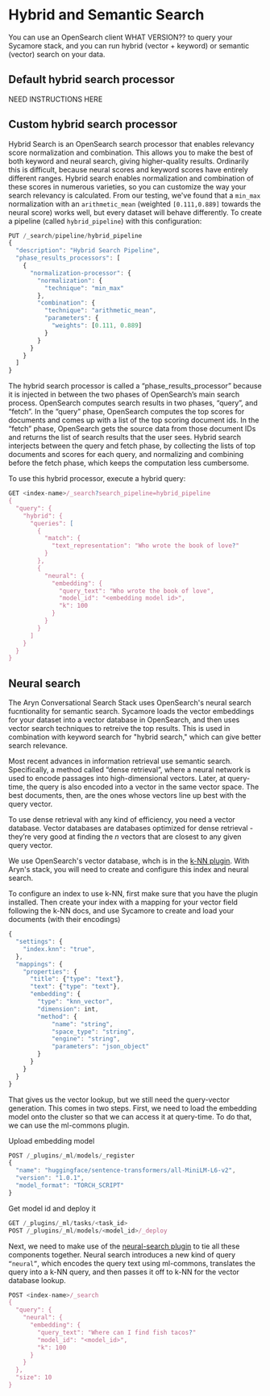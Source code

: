# Hybrid and Semantic Search

You can use an OpenSearch client WHAT VERSION?? to query your Sycamore stack, and you can run hybrid (vector + keyword) or semantic (vector) search on your data.

## Default hybrid search processor

NEED INSTRUCTIONS HERE

## Custom hybrid search processor

Hybrid Search is an OpenSearch search processor that enables relevancy score normalization and combination. This allows you to make the best of both keyword and neural search, giving higher-quality results. Ordinarily this is difficult, because neural scores and keyword scores have entirely different ranges. Hybrid search enables normalization and combination of these scores in numerous varieties, so you can customize the way your search relevancy is calculated. From our testing, we've found that a `min_max` normalization with an `arithmetic_mean` (weighted `[0.111,0.889]` towards the neural score) works well, but every dataset will behave differently. To create a pipeline (called `hybrid_pipeline`) with this configuration:

```javascript
PUT /_search/pipeline/hybrid_pipeline
{
  "description": "Hybrid Search Pipeline",
  "phase_results_processors": [
    {
      "normalization-processor": {
        "normalization": {
          "technique": "min_max"
        },
        "combination": {
          "technique": "arithmetic_mean",
          "parameters": {
            "weights": [0.111, 0.889]
          }
        }
      }
    }
  ]
}
```

The hybrid search processor is called a “phase_results_processor” because it is injected in between the two phases of OpenSearch’s main search process. OpenSearch computes search results in two phases, “query”, and “fetch”. In the “query” phase, OpenSearch computes the top scores for documents and comes up with a list of the top scoring document ids. In the “fetch” phase, OpenSearch gets the source data from those document IDs and returns the list of search results that the user sees. Hybrid search interjects between the query and fetch phase, by collecting the lists of top documents and scores for each query, and normalizing and combining before the fetch phase, which keeps the computation less cumbersome. 

To use this hybrid processor, execute a hybrid query:

```javascript
GET <index-name>/_search?search_pipeline=hybrid_pipeline
{
  "query": {
    "hybrid": {
      "queries": [
        {
          "match": {
            "text_representation": "Who wrote the book of love?"
          }
        },
        {
          "neural": {
            "embedding": {
              "query_text": "Who wrote the book of love",
              "model_id": "<embedding model id>",
              "k": 100
            }
          }
        }
      ]
    }
  }
}
```


## Neural search

The Aryn Conversational Search Stack uses OpenSearch's neural search fucntionality for semantic search. Sycamore loads the vector embeddings for your dataset into a vector database in OpenSearch, and then uses vector search techniques to retreive the top results. This is used in combination with keyword search for "hybrid search," which can give better search relevance.

Most recent advances in information retrieval use semantic search. Specifically, a method called “dense retrieval”, where a neural network is used to encode passages into high-dimensional vectors. Later, at query-time, the query is also encoded into a vector in the same vector space. The best documents, then, are the ones whose vectors line up best with the query vector. 

To use dense retrieval with any kind of efficiency, you need a vector database. Vector databases are databases optimized for dense retrieval - they’re very good at finding the *n* vectors that are closest to any given query vector. 

We use OpenSearch's vector database, whch is in the [k-NN plugin](https://opensearch.org/docs/latest/search-plugins/knn/index/). With Aryn's stack, you will need to create and configure this index and neural search.

To configure an index to use k-NN, first make sure that you have the plugin installed. Then create your index with a mapping for your vector field following the k-NN docs, and use Sycamore to create and load your documents (with their encodings)

```javascript
{
  "settings": {
    "index.knn": "true",
  },
  "mappings": {
    "properties": {
      "title": {"type": "text"},
      "text": {"type": "text"},
      "embedding": {
        "type": "knn_vector",
        "dimension": int,
        "method": {
            "name": "string",
            "space_type": "string",
            "engine": "string",
            "parameters": "json_object"
        }
      }
    }
  }
}
```

That gives us the vector lookup, but we still need the query-vector generation. This comes in two steps. First, we need to load the embedding model onto the cluster so that we can access it at query-time. To do that, we can use the ml-commons plugin.

Upload embedding model

```javascript
POST /_plugins/_ml/models/_register
{
  "name": "huggingface/sentence-transformers/all-MiniLM-L6-v2",
  "version": "1.0.1",
  "model_format": "TORCH_SCRIPT"
}
```

Get model id and deploy it

```javascript
GET /_plugins/_ml/tasks/<task_id>
POST /_plugins/_ml/models/<model_id>/_deploy
```

Next, we need to make use of the [neural-search plugin](https://opensearch.org/docs/latest/search-plugins/neural-search/) to tie all these components together. Neural search introduces a new kind of query `“neural”`, which encodes the query text using ml-commons, translates the query into a k-NN query, and then passes it off to k-NN for the vector database lookup.

```javascript
POST <index-name>/_search
{
  "query": {
    "neural": {
      "embedding": {
        "query_text": "Where can I find fish tacos?"
        "model_id": "<model_id>",
        "k": 100
      }
    }
  },
  "size": 10
}
```

